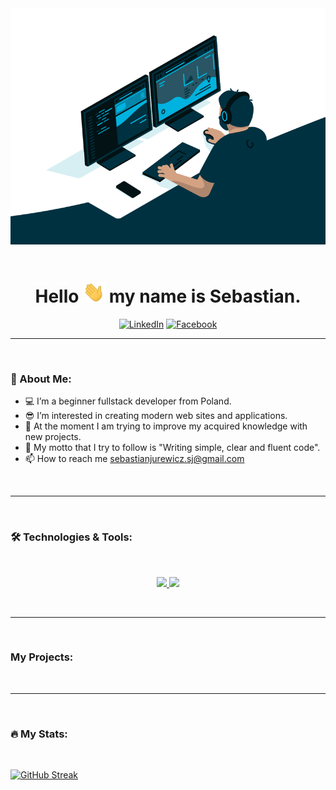 <div align="center">
    <img src="img/programmer.gif"/>
</div>

<br>

<div align="center">
    <h1>
     Hello
     <img src="img/hello.webp" width="35px"/>  my name is Sebastian.
    </h1>
</div>

<div align="center">

[![LinkedIn](https://img.shields.io/badge/LinkedIn-blue?logo=linkedin&logoColor=white&style=for-the-badge)](https://www.linkedin.com/in/sebastian-jurewicz-855b42263/)
[![Facebook](https://img.shields.io/badge/FaceBook-059?logo=facebook&logoColor=white&style=for-the-badge)](https://www.facebook.com/sebastian.jurewicz.37/)

</div>

---

<br>

### 📑 About Me:

- 💻 I’m a beginner fullstack developer from Poland.
- 😎 I’m interested in creating modern web sites and applications.
- 🌱 At the moment I am trying to improve my acquired knowledge with new projects.
- 👀 My motto that I try to follow is "Writing simple, clear and fluent code".
- 📫 How to reach me sebastianjurewicz.sj@gmail.com
<br>

---

<br>

### 🛠️ Technologies & Tools: <!-- https://skillicons.dev/ -->

<br>
<p align="center">
  <a href="https://skillicons.dev">
    <img src="https://skillicons.dev/icons?i=html,css,js,react,redux,sass,gulp,styledcomponents" />
    <img src="https://skillicons.dev/icons?i=materialui,bootstrap,nodejs,express,mongo,git,codepen,postman" />
  </a>
</p>
<br>

---

<br>

### My Projects:

<br>

---

<br>

### 🔥 My Stats: <!-- https://streak-stats.demolab.com/demo/ -->

<br>

[![GitHub Streak](https://streak-stats.demolab.com?user=SebastianJur&theme=vue-dark&background=003140&ring=00B2DF&dates=FFFFFF&sideNums=00B2DF&currStreakLabel=00B2DF&currStreakNum=00B2DF&fire=EB3F30&border=003140&sideLabels=00B2DF)](https://git.io/streak-stats)
